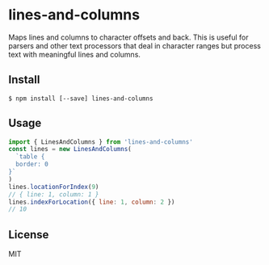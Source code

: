 # lines-and-columns
Maps lines and columns to character offsets and back. This is useful for parsers
and other text processors that deal in character ranges but process text with
meaningful lines and columns.
## Install
```
$ npm install [--save] lines-and-columns
```
## Usage
```js
import { LinesAndColumns } from 'lines-and-columns'
const lines = new LinesAndColumns(
  `table {
  border: 0
}`
)
lines.locationForIndex(9)
// { line: 1, column: 1 }
lines.indexForLocation({ line: 1, column: 2 })
// 10
```
## License
MIT
